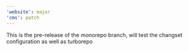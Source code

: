 ```yaml
---
'website': major
'cms': patch
---
```


This is the pre-release of the monorepo branch, will test the changset configuration as well as turborepo
